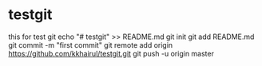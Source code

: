 # testgit
this for test git
echo "# testgit" >> README.md
git init
git add README.md
git commit -m "first commit"
git remote add origin https://github.com/kkhairul/testgit.git
git push -u origin master

